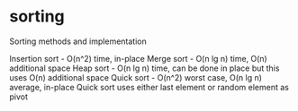 # sorting
Sorting methods and implementation

Insertion sort - O(n^2) time, in-place
Merge sort - O(n lg n) time, O(n) additional space
Heap sort - O(n lg n) time, can be done in place but this uses O(n) additional space
Quick sort - O(n^2) worst case, O(n lg n) average, in-place
Quick sort uses either last element or random element as pivot
